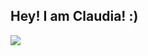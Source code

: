 ## Hey! I am Claudia! :)

<a href="https://au.linkedin.com/in/claudia-behan"><img src="https://img.shields.io/badge/-LinkedIn-#0063b1?&style=for-the-badge&logo=linkedin&logoColor=white" /></a>
<!--
**cyberclauds/cyberclauds** is a ✨ _special_ ✨ repository because its `README.md` (this file) appears on your GitHub profile.

Here are some ideas to get you started:

- 🔭 I’m currently working on ...
- 🌱 I’m currently learning ...
- 👯 I’m looking to collaborate on ...
- 🤔 I’m looking for help with ...
- 💬 Ask me about ...
- 📫 How to reach me: ...
- 😄 Pronouns: ...
- ⚡ Fun fact: ...
-->
